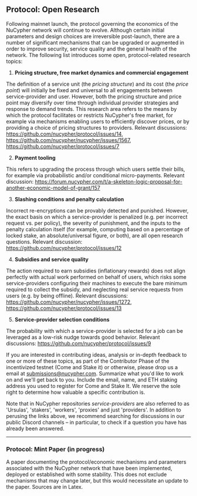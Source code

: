 ## Protocol: Open Research 

Following mainnet launch, the protocol governing the economics of the NuCypher network will continue to evolve. Although certain initial parameters and design choices are irreversible post-launch, there are a number of significant mechanisms that can be upgraded or augmented in order to improve security, service quality and the general health of the network. The following list introduces some open, protocol-related research topics: 

1. **Pricing structure, free market dynamics and commercial engagement**

The definition of a service unit (the _pricing structure_) and its cost (the _price point_) will initially be fixed and universal to all engagements between service-provider and user. However, both the pricing structure and price point may diversify over time through individual provider strategies and response to demand trends. This research area refers to the means by which the protocol facilitates or restricts NuCypher's free market, for example via mechanisms enabling users to efficiently discover prices, or by providing a choice of pricing structures to providers. Relevant discussions: https://github.com/nucypher/protocol/issues/14, https://github.com/nucypher/nucypher/issues/1567, https://github.com/nucypher/protocol/issues/7

2. **Payment tooling** 

This refers to upgrading the process through which users settle their bills, for example via probabilistic and/or conditional micro-payments. Relevant discussion: https://forum.nucypher.com/t/a-skeleton-logic-proposal-for-another-economic-model-of-grant/157

3. **Slashing conditions and penalty calculation**

Incorrect re-encryptions can be provably detected and punished. However, the exact basis on which a service-provider is penalized (e.g. per incorrect request vs. per policy), the severity of punishment, and the inputs to the penalty calculation itself (for example, computing based on a percentage of locked stake, an absolute/universal figure, or both), are all open research questions. Relevant discussion: https://github.com/nucypher/protocol/issues/12

4. **Subsidies and service quality** 

The action required to earn subsidies (inflationary rewards) does not align perfectly with actual work performed on behalf of users, which risks some service-providers configuring their machines to execute the bare minimum required to collect the subsidy, and neglecting real service requests from users (e.g. by being offline). Relevant discussions: https://github.com/nucypher/nucypher/issues/1272, https://github.com/nucypher/protocol/issues/13

5. **Service-provider selection conditions**

The probability with which a service-provider is selected for a job can be leveraged as a low-risk nudge towards good behavior. 
Relevant discussions: https://github.com/nucypher/protocol/issues/9


If you are interested in contributing ideas, analysis or in-depth feedback to one or more of these topics, as part of the Contributor Phase of the incentivized testnet (Come and Stake it) or otherwise, please drop us a email at submissions@nucypher.com. Summarize what you'd like to work on and we'll get back to you. Include the email, name, and ETH staking address you used to register for Come and Stake It. We reserve the sole right to determine how valuable a specific contribution is. 

Note that in NuCypher repositories _service-providers_ are also referred to as 'Ursulas', 'stakers', 'workers', 'proxies' and just 'providers'. In addition to perusing the links above, we recommend searching for discussions in our public Discord channels – in particular, to check if a question you have has already been answered.

----

### Protocol: Mint Paper (in progress)

A paper documenting the protocol/economic mechanisms and parameters associated with the NuCypher network that have been implemented, deployed or established with some stability. This does not exclude mechanisms that may change later, but this would necessitate an update to the paper. Sources are in Latex.


